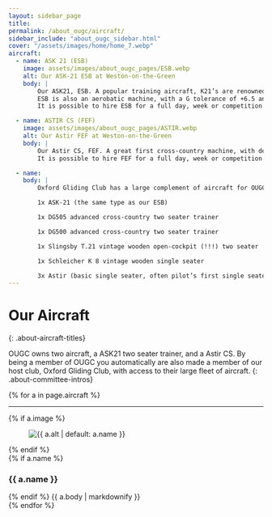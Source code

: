 ```yaml
---
layout: sidebar_page
title: 
permalink: /about_ougc/aircraft/
sidebar_include: "about_ougc_sidebar.html"
cover: "/assets/images/home/home_7.webp"
aircraft:
  - name: ASK 21 (ESB)
    image: assets/images/about_ougc_pages/ESB.webp
    alt: Our ASK-21 ESB at Weston-on-the-Green
    body: |
        Our ASK21, ESB. A popular training aircraft, K21’s are renowned for their friendly in-flight characteristics and easy handeling. Despite this they have good performance, with a 1:34 best glide ratio, making them great cross-country training aircraft.  
        ESB is also an aerobatic machine, with a G tolerance of +6.5 and -4. Many OUGC pilots have won aerobatic badges in her!  
        It is possible to hire ESB for a full day, week or competition. See our costs page.

  - name: ASTIR CS (FEF)
    image: assets/images/about_ougc_pages/ASTIR.webp
    alt: Our Astir FEF at Weston-on-the-Green
    body: |
        Our Astir CS, FEF. A great first cross-country machine, with decent performance and the ability to carry water in tanks to increase speed. Many pilots have completed flights hundreds of kilometers.  
        It is possible to hire FEF for a full day, week or competition. See our costs page.

  - name:  
    body: |
        Oxford Gliding Club has a large complement of aircraft for OUGC members to use. Their fleet includes:  

        1x ASK-21 (the same type as our ESB)  

        1x DG505 advanced cross-country two seater trainer  

        1x DG500 advanced cross-country two seater trainer 

        1x Slingsby T.21 vintage wooden open-cockpit (!!!) two seater  

        1x Schleicher K 8 vintage wooden single seater

        3x Astir (basic single seater, often pilot’s first single seater aircraft)  
---
```


# Our Aircraft
{: .about-aircraft-titles}

OUGC owns two aircraft, a ASK21 two seater trainer, and a Astir CS. By being a member of OUGC you automatically are also made a member of our host club, Oxford Gliding Club, with access to their large fleet of aircraft. 
{: .about-committee-intros}

<div class="aircraft-list">
{% for a in page.aircraft %}
  <article class="aircraft-item">
    <hr class="aircraft-rule">
    {% if a.image %}
      <figure class="aircraft-figure">
        <img src="{{ a.image | relative_url }}" alt="{{ a.alt | default: a.name }}">
      </figure>
    {% endif %}
    <div class="aircraft-body">
      {% if a.name %}<h3 class="aircraft-name">{{ a.name }}</h3>{% endif %}
      {{ a.body | markdownify }}
    </div>
  </article>
{% endfor %}
</div>